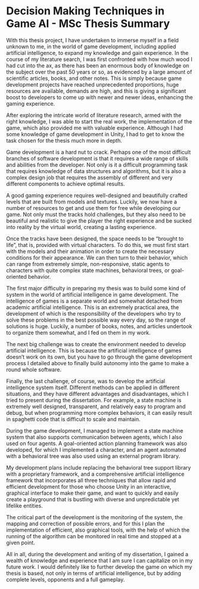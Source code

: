 # Decision Making Techniques in Game AI - MSc Thesis Summary

With this thesis project, I have undertaken to immerse myself in a field unknown to 
me, in the world of game development, including applied artificial intelligence, to expand 
my knowledge and gain experience. In the course of my literature search, I was first 
confronted with how much wood I had cut into the ax, as there has been an enormous body 
of knowledge on the subject over the past 50 years or so, as evidenced by a large amount of 
scientific articles, books, and other notes. This is simply because game development projects 
have reached unprecedented proportions, huge resources are available, demands are high, 
and this is giving a significant boost to developers to come up with newer and newer ideas, 
enhancing the gaming experience.

After exploring the intricate world of literature research, armed with the right 
knowledge, I was able to start the real work, the implementation of the game, which also 
provided me with valuable experience. Although I had some knowledge of game 
development in Unity, I had to get to know the task chosen for the thesis much more in depth.

Game development is a hard nut to crack. Perhaps one of the most difficult branches 
of software development is that it requires a wide range of skills and abilities from the 
developer. Not only is it a difficult programming task that requires knowledge of data 
structures and algorithms, but it is also a complex design job that requires the assembly of 
different and very different components to achieve optimal results.

A good gaming experience requires well-designed and beautifully crafted levels that 
are built from models and textures. Luckily, we now have a number of resources to get and 
use them for free while developing our game. Not only must the tracks hold challenges, but 
they also need to be beautiful and realistic to give the player the right experience and be 
sucked into reality by the virtual world, creating a lasting experience.

Once the tracks have been designed, the space needs to be “brought to life”, that is, 
provided with virtual characters. To do this, we must first start with the models and their 
animation in order to create the necessary conditions for their appearance. We can then turn 
to their behavior, which can range from extremely simple, non-responsive, static agents to 
characters with quite complex state machines, behavioral trees, or goal-oriented behavior.

The first major difficulty in preparing my thesis was to build some kind of system in 
the world of artificial intelligence in game development. The intelligence of games is a 
separate world and somewhat detached from academic artificial intelligence. This is an 
extremely practical area, the development of which is the responsibility of the developers 
who try to solve these problems in the best possible way every day, so the range of solutions 
is huge. Luckily, a number of books, notes, and articles undertook to organize them 
somewhat, and I fed on them in my work.

The next big challenge was to create the environment needed to develop artificial 
intelligence. This is because the artificial intelligence of games doesn’t work on its own, but 
you have to go through the game development process I detailed above to finally build 
autonomy into the game to make a round whole software.

Finally, the last challenge, of course, was to develop the artificial intelligence system 
itself. Different methods can be applied in different situations, and they have different 
advantages and disadvantages, which I tried to present during the dissertation. For example, 
a state machine is extremely well designed, transparent, and relatively easy to program and 
debug, but when programming more complex behaviors, it can easily result in spaghetti code 
that is difficult to scale and maintain.

During the game development, I managed to implement a state machine system that 
also supports communication between agents, which I also used on four agents.
A goal-oriented action planning framework was also developed, for which I implemented a 
character, and an agent automated with a behavioral tree was also used using an external 
program library.

My development plans include replacing the behavioral tree support library with a 
proprietary framework, and a comprehensive artificial intelligence framework that 
incorporates all three techniques that allow rapid and efficient development for those who 
choose Unity in an interactive, graphical interface to make their game, and want to quickly 
and easily create a playground that is bustling with diverse and unpredictable yet lifelike 
entities.

The critical part of the development is the monitoring of the system, the mapping and 
correction of possible errors, and for this I plan the implementation of efficient, also 
graphical tools, with the help of which the running of the algorithm can be monitored in real 
time and stopped at a given point.

All in all, during the development and writing of my dissertation, I gained a wealth 
of knowledge and experience that I am sure I can capitalize on in my future work. I would 
definitely like to further develop the game on which my thesis is based, not only in terms of 
artificial intelligence, but by adding complete levels, opponents and a full gameplay.

